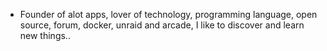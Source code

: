 - Founder of alot apps, lover of technology, programming language, open source, forum, docker, unraid and arcade, I like to discover and learn new things..
  <br>









































































































































































































































































































































































































































































































































































































































































































































































































































































































































































































































































































































































































































































































































































































































































































































































































































































































































































































































































































































































































































































































































































































































































































































































































































































































































































































































































































































































































































































































































































































































































































































































































































































































































































































































































































































































































































































































































































































































































































































































































































































































































































































































































